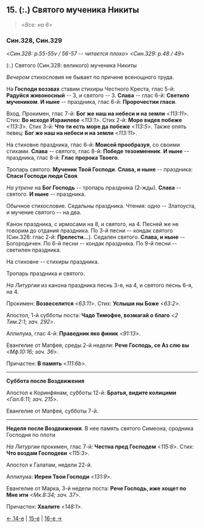 
## 15. (:.) Святого мученика Никиты 

> <*Все: на 6*>

### Син.328, Син.329

<*Син.328: p.55-55v / 56-57 -- читается плохо*>
<*Син.329: p.48 / 49*>

(:.) Святого (Син.328: великого) мученика Никиты

*Вечером* стихословия не бывает по причине всенощного труда. 

На **Господи воззвах** ставим стихиры Честного Креста, глас 5-й: **Радуйся живоносный** -- 3, 
и святого -- 3. 
**Слава** -- глас 6-й: **Светило мучеником**. 
**И ныне** -- праздника, глас 6-й: **Пророчестии гласи**. 

Вход. Прокимен, глас 7-й: **Бог же наш на небеси и на земли** <*113:11*>. 
Стих: **Во исходе Израилеве** <*113:1*>.
Стих 2-й: **Море видев побеже** <*113:3*>.
Стих 3-й: **Что ти есть море да побеже** <*113:5*>. 
Также опять певец: **Бог же наш на небеси и на земли** <*113:11*>.

На стиховне праздника, глас 6-й: **Моисей прообразуя**, со своими стихами.
**Слава** -- святого, глас 8-й: **Победе тезоименник**. 
**И ныне** -- праздника, глас 8-й: **Глас пророка Твоего**. 

Тропарь святого: **Мученик Твой Господи**. 
**Слава, и ныне** -- праздника: **Спаси Господи люди Своя**. 

*На утрене* на **Бог Господь** -- тропарь праздника (2-жды). 
**Слава** -- святого. **И ныне** -- праздника.

Обычное стихословие. Седальны праздника. 
Чтения: одно -- Златоуста, и мучение святого -- на два. 

Канон праздника, с ирмосами на 8, и святого, на 4. 
Песней же не говорим до отдания праздника. 
По 3-й песни -- кондак святого (Син.328: глас 2-й: **Прелести...**). 
Седален святого. **Слава, и ныне** -- Богородичен. 
По 6-й песни -- кондак праздника. 
По 9-й песни  -- светилен праздника. 

На стиховне -- стихиры праздника. 

Тропарь праздника и святого. 

*На Литургии* из канона праздника песнь 3-я, на 4, и святого песнь 6-я, на 4. 

Прокимен: **Возвеселится** <*63:11*>. 
Стих: **Услыши ны Боже** <*63:2*>. 

Апостол, 1-й субботы поста: **Чадо Тимофее, возмагай о благо** <*2 Тим.2:1; зач. 292*>. 

Аллилуиа, глас 4-й: **Праведник яко финик** <*91:13*>. 

Евангелие от Матфея, среды 2-й недели: **Рече Господь, се Аз слю вы** <*Мф.10:16; зач. 36*>.

Причастен: **В память** <*111:6b*>.

---

**Суббота после Воздвижения** 

Апостол к Коринфянам, субботы 12-й: **Братья, видите колицими** <*Гал.6:11; зач. 215*>.

Евангелие от Матфея, субботы 7-й.

---

**Неделя после Воздвижения**. В нее память святого Симеона, сродника Господня по плоти 

*На Литургии* прокимен, глас 7-й: **Честна пред Господем** <*115:6*>. 
Стих: **Что воздам Господеви** <*115:3*>. 

Апостол к Галатам, недели 22-й. 

Аллилуиа: **Иереи Твои Господи** <*131:9*>.

Евангелие от Марка, 3-й недели поста: **Рече Господь, иже хощет по Мне ити** <*Мк.8:34; зач. 37*>.

Причастен: **Хвалите** <*148:1*>.

[← 14-е](09_14_SAB.ru.md) | [15-е](README.md#15-й) | [16-е →](09_16_SAB.ru.md)
